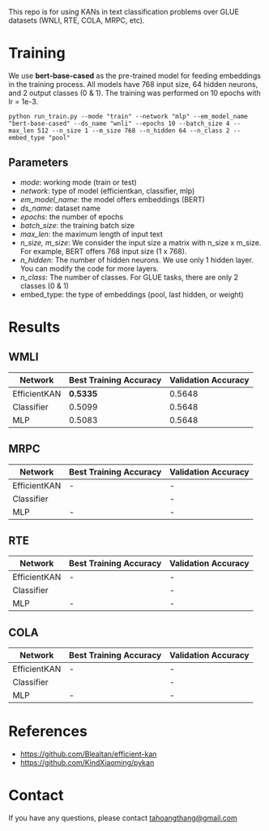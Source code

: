 This repo is for using KANs in text classification problems over GLUE datasets (WNLI, RTE, COLA, MRPC, etc).

# Training

We use **bert-base-cased** as the pre-trained model for feeding embeddings in the training process. All models have 768 input size, 64 hidden neurons, and 2 output classes (0 & 1). The training was performed  on 10 epochs with lr = 1e-3.

```python run_train.py --mode "train" --network "mlp" --em_model_name "bert-base-cased" --ds_name "wnli" --epochs 10 --batch_size 4 --max_len 512 --n_size 1 --m_size 768 --n_hidden 64 --n_class 2 --embed_type "pool"```

## Parameters
* *mode*: working mode (train or test)
* *network*: type of model (efficientkan, classifier, mlp)
* *em_model_name*: the model offers embeddings (BERT)
* *ds_name*: dataset name
* *epochs*: the number of epochs
* *batch_size*: the training batch size
* *max_len*: the maximum length of input text
* *n_size, m_size*: We consider the input size a matrix with n_size x m_size. For example, BERT offers 768 input size (1 x 768).
* *n_hidden*: The number of hidden neurons. We use only 1 hidden layer. You can modify the code for more layers.
* *n_class*: The number of classes. For GLUE tasks, there are only 2 classes (0 & 1)
* embed_type: the type of embeddings (pool, last hidden, or weight)

# Results

## WMLI
| Network  | Best Training Accuracy | Validation Accuracy |
| ------------- | ------------- |  ------------- |
| EfficientKAN  |  **0.5335** |   0.5648 |
| Classifier  |  0.5099 |   0.5648 |
| MLP  | 0.5083 |   0.5648 |

## MRPC
| Network  | Best Training Accuracy | Validation Accuracy |
| ------------- | ------------- |  ------------- |
| EfficientKAN  |  - |  - |
| Classifier  |   |   - |
| MLP  | - |   - |


## RTE
| Network  | Best Training Accuracy | Validation Accuracy |
| ------------- | ------------- |  ------------- |
| EfficientKAN  |  - |  - |
| Classifier  |   |   - |
| MLP  | - |   - |

## COLA
| Network  | Best Training Accuracy | Validation Accuracy |
| ------------- | ------------- |  ------------- |
| EfficientKAN  |  - |  - |
| Classifier  |   |   - |
| MLP  | - |   - |

# References
* https://github.com/Blealtan/efficient-kan
* https://github.com/KindXiaoming/pykan

# Contact
If you have any questions, please contact tahoangthang@gmail.com


